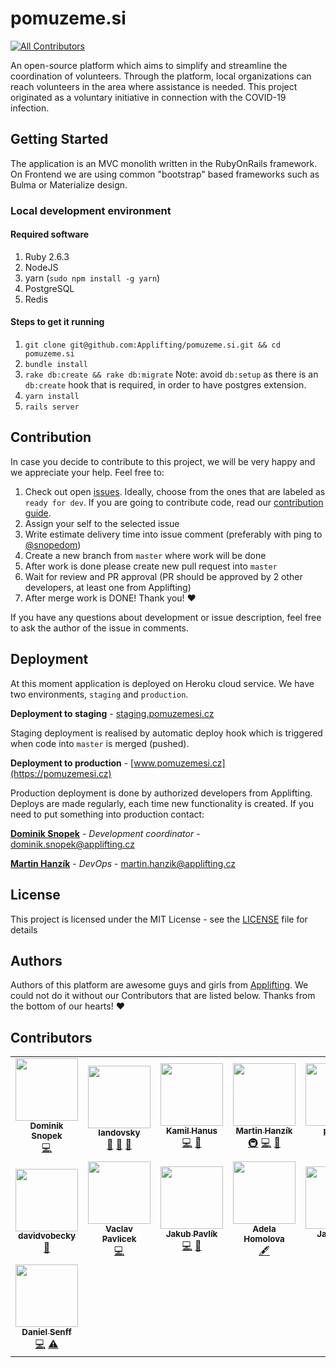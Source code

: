 # pomuzeme.si

<!-- ALL-CONTRIBUTORS-BADGE:START - Do not remove or modify this section -->
[![All Contributors](https://img.shields.io/badge/all_contributors-15-orange.svg?style=flat-square)](#contributors-)
<!-- ALL-CONTRIBUTORS-BADGE:END -->

An open-source platform which aims to simplify and streamline the coordination of volunteers. Through the platform, local organizations can reach volunteers in the area where assistance is needed. This project originated as a voluntary initiative in connection with the COVID-19 infection.

## Getting Started

The application is an MVC monolith written in the RubyOnRails framework. On Frontend we are using common "bootstrap" based frameworks such as Bulma or Materialize design.

### Local development environment

#### Required software

1. Ruby 2.6.3
2. NodeJS
3. yarn (`sudo npm install -g yarn`)
4. PostgreSQL
5. Redis

#### Steps to get it running

1. `git clone git@github.com:Applifting/pomuzeme.si.git && cd pomuzeme.si`
2. `bundle install`
3. `rake db:create && rake db:migrate` Note: avoid `db:setup` as there is an `db:create` hook that is required,
   in order to have postgres extension.
4. `yarn install`
5. `rails server`

## Contribution

In case you decide to contribute to this project, we will be very happy and we appreciate your help. Feel free to:

1. Check out open [issues](https://github.com/Applifting/pomuzeme.si/issues). Ideally, choose from the ones that are labeled as `ready for dev`. If you are going to contribute code, read our [contribution guide](./doc/contributing.md).
2. Assign your self to the selected issue
3. Write estimate delivery time into issue comment (preferably with ping to [@snopedom](https://github.com/snopedom))
4. Create a new branch from `master` where work will be done
5. After work is done please create new pull request into `master`
6. Wait for review and PR approval (PR should be approved by 2 other developers, at least one from Applifting)
7. After merge work is DONE! Thank you! :heart:

If you have any questions about development or issue description, feel free to ask the author of the issue in comments.

## Deployment

At this moment application is deployed on Heroku cloud service. We have two environments, `staging` and `production`.

**Deployment to staging** - [staging.pomuzemesi.cz](https://staging.pomuzemesi.cz)

Staging deployment is realised by automatic deploy hook which is triggered when code into `master` is merged (pushed).

**Deployment to production** - [www.pomuzemesi.cz](https://pomuzemesi.cz)

Production deployment is done by authorized developers from Applifting. Deploys are made regularly, each time new functionality is created. If you need to put something into production contact:

[**Dominik Snopek**](https://github.com/snopedom) - _Development coordinator_ - dominik.snopek@applifting.cz

[**Martin Hanzík**](https://github.com/martinhanzik) - _DevOps_ - martin.hanzik@applifting.cz

## License

This project is licensed under the MIT License - see the [LICENSE](LICENSE) file for details

## Authors

Authors of this platform are awesome guys and girls from [Applifting](www.applifting.io). We could not do it without our Contributors that are listed below. Thanks from the bottom of our hearts! :heart:

## Contributors

<!-- ALL-CONTRIBUTORS-LIST:START - Do not remove or modify this section -->
<!-- prettier-ignore-start -->
<!-- markdownlint-disable -->
<table>
  <tr>
    <td align="center"><a href="http://www.applifting.cz"><img src="https://avatars2.githubusercontent.com/u/10887101?v=4" width="100px;" alt=""/><br /><sub><b>Dominik Snopek</b></sub></a><br /><a href="https://github.com/Applifting/pomuzeme.si/commits?author=snopedom" title="Code">💻</a></td>
    <td align="center"><a href="https://github.com/landovsky"><img src="https://avatars1.githubusercontent.com/u/435847?v=4" width="100px;" alt=""/><br /><sub><b>landovsky</b></sub></a><br /><a href="#ideas-landovsky" title="Ideas, Planning, & Feedback">🤔</a> <a href="#projectManagement-landovsky" title="Project Management">📆</a> <a href="#business-landovsky" title="Business development">💼</a></td>
    <td align="center"><a href="https://github.com/arthurwozniak"><img src="https://avatars1.githubusercontent.com/u/1984961?v=4" width="100px;" alt=""/><br /><sub><b>Kamil Hanus</b></sub></a><br /><a href="https://github.com/Applifting/pomuzeme.si/commits?author=arthurwozniak" title="Code">💻</a> <a href="https://github.com/Applifting/pomuzeme.si/pulls?q=is%3Apr+reviewed-by%3Aarthurwozniak" title="Reviewed Pull Requests">👀</a></td>
    <td align="center"><a href="https://github.com/martinhanzik"><img src="https://avatars2.githubusercontent.com/u/107980?v=4" width="100px;" alt=""/><br /><sub><b>Martin Hanzík</b></sub></a><br /><a href="#infra-martinhanzik" title="Infrastructure (Hosting, Build-Tools, etc)">🚇</a> <a href="https://github.com/Applifting/pomuzeme.si/commits?author=martinhanzik" title="Code">💻</a> <a href="https://github.com/Applifting/pomuzeme.si/pulls?q=is%3Apr+reviewed-by%3Amartinhanzik" title="Reviewed Pull Requests">👀</a></td>
    <td align="center"><a href="https://github.com/pavelc"><img src="https://avatars0.githubusercontent.com/u/306990?v=4" width="100px;" alt=""/><br /><sub><b>pavelc</b></sub></a><br /><a href="https://github.com/Applifting/pomuzeme.si/commits?author=pavelc" title="Code">💻</a> <a href="https://github.com/Applifting/pomuzeme.si/pulls?q=is%3Apr+reviewed-by%3Apavelc" title="Reviewed Pull Requests">👀</a></td>
    <td align="center"><a href="https://github.com/vlnevyhosteny"><img src="https://avatars3.githubusercontent.com/u/15954946?v=4" width="100px;" alt=""/><br /><sub><b>vnevyhosteny</b></sub></a><br /><a href="https://github.com/Applifting/pomuzeme.si/commits?author=vlnevyhosteny" title="Code">💻</a></td>
    <td align="center"><a href="https://github.com/klaravytiskova"><img src="https://avatars2.githubusercontent.com/u/62238792?v=4" width="100px;" alt=""/><br /><sub><b>klaravytiskova</b></sub></a><br /><a href="https://github.com/Applifting/pomuzeme.si/issues?q=author%3Aklaravytiskova" title="Bug reports">🐛</a></td>
  </tr>
  <tr>
    <td align="center"><a href="https://github.com/davidvobecky"><img src="https://avatars3.githubusercontent.com/u/62207599?v=4" width="100px;" alt=""/><br /><sub><b>davidvobecky</b></sub></a><br /><a href="#design-davidvobecky" title="Design">🎨</a></td>
    <td align="center"><a href="https://github.com/vaclavpavlicek"><img src="https://avatars3.githubusercontent.com/u/6002134?v=4" width="100px;" alt=""/><br /><sub><b>Vaclav Pavlicek</b></sub></a><br /><a href="https://github.com/Applifting/pomuzeme.si/commits?author=vaclavpavlicek" title="Code">💻</a></td>
    <td align="center"><a href="http://igneus.github.com"><img src="https://avatars2.githubusercontent.com/u/53101?v=4" width="100px;" alt=""/><br /><sub><b>Jakub Pavlík</b></sub></a><br /><a href="https://github.com/Applifting/pomuzeme.si/commits?author=igneus" title="Code">💻</a> <a href="https://github.com/Applifting/pomuzeme.si/issues?q=author%3Aigneus" title="Bug reports">🐛</a></td>
    <td align="center"><a href="https://github.com/adelkahomolova"><img src="https://avatars2.githubusercontent.com/u/53510747?v=4" width="100px;" alt=""/><br /><sub><b>Adela Homolova</b></sub></a><br /><a href="#content-adelkahomolova" title="Content">🖋</a></td>
    <td align="center"><a href="http://www.sorcerer.cz"><img src="https://avatars3.githubusercontent.com/u/1512987?v=4" width="100px;" alt=""/><br /><sub><b>Jan Zikan</b></sub></a><br /><a href="https://github.com/Applifting/pomuzeme.si/commits?author=janzikan" title="Code">💻</a> <a href="https://github.com/Applifting/pomuzeme.si/issues?q=author%3Ajanzikan" title="Bug reports">🐛</a></td>
    <td align="center"><a href="https://github.com/ryzzaki"><img src="https://avatars1.githubusercontent.com/u/31356058?v=4" width="100px;" alt=""/><br /><sub><b>Cuong Nguyen</b></sub></a><br /><a href="https://github.com/Applifting/pomuzeme.si/commits?author=ryzzaki" title="Code">💻</a> <a href="#translation-ryzzaki" title="Translation">🌍</a></td>
    <td align="center"><a href="https://github.com/jarkaK"><img src="https://avatars1.githubusercontent.com/u/2269150?v=4" width="100px;" alt=""/><br /><sub><b>Jarka košanová</b></sub></a><br /><a href="https://github.com/Applifting/pomuzeme.si/commits?author=jarkaK" title="Code">💻</a></td>
  </tr>
  <tr>
    <td align="center"><a href="http://www.danielsenff.de"><img src="https://avatars2.githubusercontent.com/u/28617?v=4" width="100px;" alt=""/><br /><sub><b>Daniel Senff</b></sub></a><br /><a href="https://github.com/Applifting/pomuzeme.si/commits?author=Dahie" title="Code">💻</a> <a href="https://github.com/Applifting/pomuzeme.si/commits?author=Dahie" title="Tests">⚠️</a></td>
  </tr>
</table>

<!-- markdownlint-enable -->
<!-- prettier-ignore-end -->
<!-- ALL-CONTRIBUTORS-LIST:END -->
